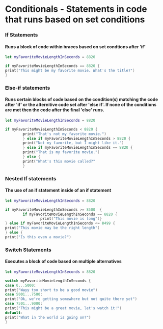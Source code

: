 # Conditionals - Statements in code that runs based on set conditions

### If Statements
#### Runs a block of code within braces based on set condtions after 'if'
```swift
let myFavoriteMovieLengthInSeconds = 8820

if myFavoriteMovieLengthInSeconds == 8820 {
print("This might be my favorite movie. What's the title?")
}
```

### Else-if statements
#### Runs certain blocks of code based on the condition(s) matching the code after 'if' or the alternitive code set after 'else if'. If none of the conditions are met then the code after the final 'else' runs.
```swift
let myFavoriteMovieLengthInSeconds = 8820

if myFavoriteMovieLengthInSeconds < 8820 {
        print("That's not my favorite movie.")
        } else if myFavoriteMovieLengthInSeconds > 8820 {
        print("Not my favorite, but I might like it.")
        } else if myFavoriteMovieLengthInSeconds == 8820 {
        print("That is my favorite movie.")
        } else {
        print("What's this movie called?"
        }
```

### Nested If statements
#### The use of an if statement inside of an if statement
```swift
let myFavoriteMovieLengthInSeconds = 8820

if myFavoriteMovieLengthInSeconds >= 8500  {
        if myFavoriteMovieLengthInSeconds == 8820 {
                print("This movie is long")}
} else if myFavoriteMovieLengthInSeconds <= 8499 {
print("This movie may be the right length")
} else {
print("Is this even a movie?")
```

### Switch Statements
#### Executes a block of code based on multiple alternatives
```swift
let myFavoriteMovieLengthInSeconds = 8820

switch myFavoriteMovieLengthInSeconds {
case 0...5000:
print("Wayy too short to be a good movie")
case 5001...7500:
print("Ok, we're getting somewhere but not quite there yet")
case 7501...9000:
print("This might be a great movie, let's watch it!")
default: 
print("What in the world is going on?")
}
```
